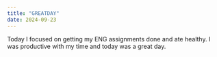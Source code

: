 ```yaml
---
title: "GREATDAY"
date: 2024-09-23
---
```

Today I focused on getting my ENG assignments done and ate healthy. I was productive with my time and today was a great day.
